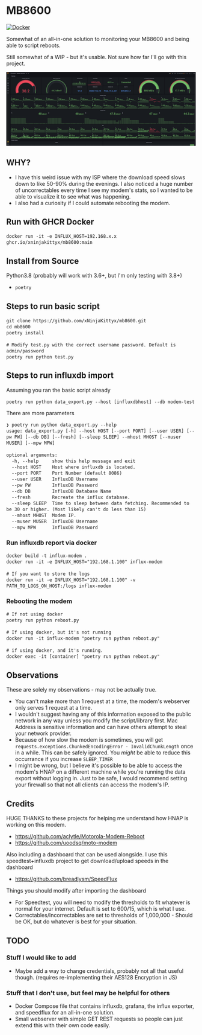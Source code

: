 # MB8600

[![Docker](https://github.com/xNinjaKittyx/mb8600/actions/workflows/docker-publish.yml/badge.svg?branch=main)](https://github.com/xNinjaKittyx/mb8600/actions/workflows/docker-publish.yml)

Somewhat of an all-in-one solution to monitoring your MB8600 and being able to script reboots.

Still somewhat of a WIP - but it's usable. Not sure how far I'll go with this project.


![Image of Dashboard](./dashboard.png)


## WHY?
- I have this weird issue with my ISP where the download speed slows down to like 50-90% during the evenings. I also noticed a huge number of uncorrectables every time I see my modem's stats, so I wanted to be able to visualize it to see what was happening.
- I also had a curiosity if I could automate rebooting the modem.


## Run with GHCR Docker

```
docker run -it -e INFLUX_HOST=192.168.x.x ghcr.io/xninjakittyx/mb8600:main
```


## Install from Source

Python3.8 (probably will work with 3.6+, but I'm only testing with 3.8+)
- `poetry`

## Steps to run basic script
```
git clone https://github.com/xNinjaKittyx/mb8600.git
cd mb8600
poetry install

# Modify test.py with the correct username password. Default is admin/password
poetry run python test.py
```

## Steps to run influxdb import
Assuming you ran the basic script already
```
poetry run python data_export.py --host [influxdbhost] --db modem-test
```

There are more parameters
```
❯ poetry run python data_export.py --help
usage: data_export.py [-h] --host HOST [--port PORT] [--user USER] [--pw PW] [--db DB] [--fresh] [--sleep SLEEP] --mhost MHOST [--muser MUSER] [--mpw MPW]

optional arguments:
  -h, --help     show this help message and exit
  --host HOST    Host where influxdb is located.
  --port PORT    Port Number (default 8086)
  --user USER    InfluxDB Username
  --pw PW        InfluxDB Password
  --db DB        InfluxDB Database Name
  --fresh        Recreate the influx database.
  --sleep SLEEP  Time to sleep between data fetching. Recommended to be 30 or higher. (Most likely can't do less than 15)
  --mhost MHOST  Modem IP.
  --muser MUSER  InfluxDB Username
  --mpw MPW      InfluxDB Password
```

### Run influxdb report via docker

```
docker build -t influx-modem .
docker run -it -e INFLUX_HOST="192.168.1.100" influx-modem

# If you want to store the logs
docker run -it -e INFLUX_HOST="192.168.1.100" -v PATH_TO_LOGS_ON_HOST:/logs influx-modem
```

### Rebooting the modem
```
# If not using docker
poetry run python reboot.py

# If using docker, but it's not running
docker run -it influx-modem "poetry run python reboot.py"

# if using docker, and it's running.
docker exec -it [container] "poetry run python reboot.py"
```


## Observations
These are solely my observations - may not be actually true.

- You can't make more than 1 request at a time, the modem's webserver only serves 1 request at a time.
- I wouldn't suggest having any of this information exposed to the public network in any way unless you modify the script/library first. Mac Address is sensitive information and can have others attempt to steal your network provider.
- Because of how slow the modem is sometimes, you will get `requests.exceptions.ChunkedEncodingError - InvalidChunkLength` once in a while. This can be safely ignored. You *might* be able to reduce this occurrance if you increase `SLEEP_TIMER`
- I might be wrong, but I believe it's possible to be able to access the modem's HNAP on a different machine while you're running the data export without logging in. Just to be safe, I would recommend setting your firewall so that not all clients can access the modem's IP.


## Credits

HUGE THANKS to these projects for helping me understand how HNAP is working on this modem.
- https://github.com/aclytle/Motorola-Modem-Reboot
- https://github.com/uoodsq/moto-modem


Also including a dashboard that can be used alongside. I use this speedtest+influxdb project to get download/upload speeds in the dashboard
- https://github.com/breadlysm/SpeedFlux


Things you should modify after importing the dashboard
- For Speedtest, you will need to modify the thresholds to fit whatever is normal for your internet. Default is set to 600/15, which is what I use.
- Correctables/Incorrectables are set to thresholds of 1,000,000 - Should be OK, but do whatever is best for your situation.


## TODO

### Stuff I would like to add
- Maybe add a way to change credentials, probably not all that useful though. (requires re-implementing their AES128 Encryption in JS)

### Stuff that I don't use, but feel may be helpful for others
- Docker Compose file that contains influxdb, grafana, the influx exporter, and speedflux for an all-in-one solution.
- Small webserver with simple GET REST requests so people can just extend this with their own code easily.
